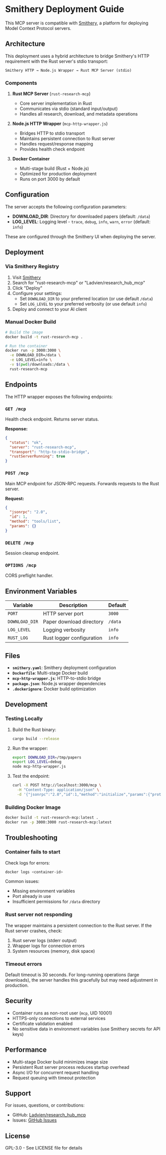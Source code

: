 # Smithery Deployment Guide

This MCP server is compatible with [Smithery](https://smithery.ai), a platform for deploying Model Context Protocol servers.

## Architecture

This deployment uses a hybrid architecture to bridge Smithery's HTTP requirement with the Rust server's stdio transport:

```
Smithery HTTP → Node.js Wrapper → Rust MCP Server (stdio)
```

### Components

1. **Rust MCP Server** (`rust-research-mcp`)
   - Core server implementation in Rust
   - Communicates via stdio (standard input/output)
   - Handles all research, download, and metadata operations

2. **Node.js HTTP Wrapper** (`mcp-http-wrapper.js`)
   - Bridges HTTP to stdio transport
   - Maintains persistent connection to Rust server
   - Handles request/response mapping
   - Provides health check endpoint

3. **Docker Container**
   - Multi-stage build (Rust + Node.js)
   - Optimized for production deployment
   - Runs on port 3000 by default

## Configuration

The server accepts the following configuration parameters:

- **DOWNLOAD_DIR**: Directory for downloaded papers (default: `/data`)
- **LOG_LEVEL**: Logging level - `trace`, `debug`, `info`, `warn`, `error` (default: `info`)

These are configured through the Smithery UI when deploying the server.

## Deployment

### Via Smithery Registry

1. Visit [Smithery](https://smithery.ai)
2. Search for "rust-research-mcp" or "Ladvien/research_hub_mcp"
3. Click "Deploy"
4. Configure your settings:
   - Set `DOWNLOAD_DIR` to your preferred location (or use default `/data`)
   - Set `LOG_LEVEL` to your preferred verbosity (or use default `info`)
5. Deploy and connect to your AI client

### Manual Docker Build

```bash
# Build the image
docker build -t rust-research-mcp .

# Run the container
docker run -p 3000:3000 \
  -e DOWNLOAD_DIR=/data \
  -e LOG_LEVEL=info \
  -v $(pwd)/downloads:/data \
  rust-research-mcp
```

## Endpoints

The HTTP wrapper exposes the following endpoints:

### `GET /mcp`
Health check endpoint. Returns server status.

**Response:**
```json
{
  "status": "ok",
  "server": "rust-research-mcp",
  "transport": "http-to-stdio-bridge",
  "rustServerRunning": true
}
```

### `POST /mcp`
Main MCP endpoint for JSON-RPC requests. Forwards requests to the Rust server.

**Request:**
```json
{
  "jsonrpc": "2.0",
  "id": 1,
  "method": "tools/list",
  "params": {}
}
```

### `DELETE /mcp`
Session cleanup endpoint.

### `OPTIONS /mcp`
CORS preflight handler.

## Environment Variables

| Variable | Description | Default |
|----------|-------------|---------|
| `PORT` | HTTP server port | `3000` |
| `DOWNLOAD_DIR` | Paper download directory | `/data` |
| `LOG_LEVEL` | Logging verbosity | `info` |
| `RUST_LOG` | Rust logger configuration | `info` |

## Files

- **`smithery.yaml`**: Smithery deployment configuration
- **`Dockerfile`**: Multi-stage Docker build
- **`mcp-http-wrapper.js`**: HTTP-to-stdio bridge
- **`package.json`**: Node.js wrapper dependencies
- **`.dockerignore`**: Docker build optimization

## Development

### Testing Locally

1. Build the Rust binary:
   ```bash
   cargo build --release
   ```

2. Run the wrapper:
   ```bash
   export DOWNLOAD_DIR=/tmp/papers
   export LOG_LEVEL=debug
   node mcp-http-wrapper.js
   ```

3. Test the endpoint:
   ```bash
   curl -X POST http://localhost:3000/mcp \
     -H "Content-Type: application/json" \
     -d '{"jsonrpc":"2.0","id":1,"method":"initialize","params":{"protocolVersion":"2024-11-05","capabilities":{},"clientInfo":{"name":"test","version":"1.0.0"}}}'
   ```

### Building Docker Image

```bash
docker build -t rust-research-mcp:latest .
docker run -p 3000:3000 rust-research-mcp:latest
```

## Troubleshooting

### Container fails to start

Check logs for errors:
```bash
docker logs <container-id>
```

Common issues:
- Missing environment variables
- Port already in use
- Insufficient permissions for `/data` directory

### Rust server not responding

The wrapper maintains a persistent connection to the Rust server. If the Rust server crashes, check:

1. Rust server logs (stderr output)
2. Wrapper logs for connection errors
3. System resources (memory, disk space)

### Timeout errors

Default timeout is 30 seconds. For long-running operations (large downloads), the server handles this gracefully but may need adjustment in production.

## Security

- Container runs as non-root user (`mcp`, UID 10001)
- HTTPS-only connections to external services
- Certificate validation enabled
- No sensitive data in environment variables (use Smithery secrets for API keys)

## Performance

- Multi-stage Docker build minimizes image size
- Persistent Rust server process reduces startup overhead
- Async I/O for concurrent request handling
- Request queuing with timeout protection

## Support

For issues, questions, or contributions:
- GitHub: [Ladvien/research_hub_mcp](https://github.com/Ladvien/research_hub_mcp)
- Issues: [GitHub Issues](https://github.com/Ladvien/research_hub_mcp/issues)

## License

GPL-3.0 - See LICENSE file for details

